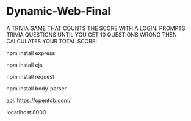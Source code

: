 # Dynamic-Web-Final


A TRIVIA GAME THAT COUNTS THE SCORE WITH A LOGIN. PROMPTS TRIVIA QUESTIONS UNTIL YOU GET 10 QUESTIONS WRONG THEN CALCULATES YOUR TOTAL SCORE!

npm install express

npm install ejs

npm install request

npm install body-parser


api: https://opentdb.com/

locatlhost:8000

